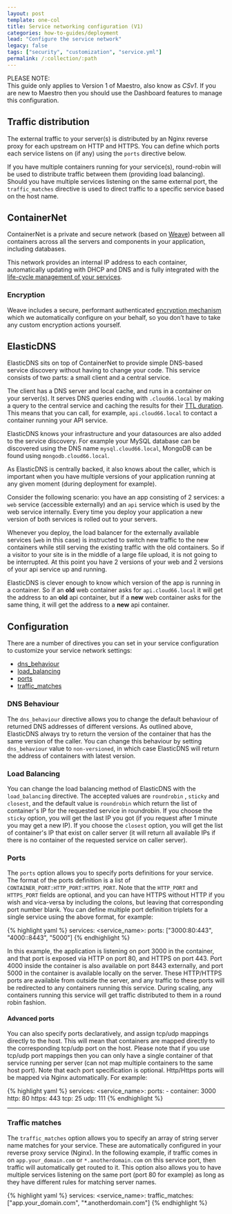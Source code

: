 ```yaml
---
layout: post
template: one-col
title: Service networking configuration (V1)
categories: how-to-guides/deployment
lead: "Configure the service network"
legacy: false
tags: ["security", "customization", "service.yml"]
permalink: /:collection/:path
---
```


<div class="notice notice-danger">
<p>PLEASE NOTE:<br/> This guide only applies to Version 1 of Maestro, also know as <em>CSv1</em>. If you are new to Maestro then you should use the Dashboard features to manage this configuration.</p></div>


## Traffic distribution

The external traffic to your server(s) is distributed by an Nginx reverse proxy for each upstream on HTTP and HTTPS. You can define which ports each service listens on (if any) using the `ports` directive below. 

If you have multiple containers running for your service(s), round-robin will be used to distribute traffic between them (providing load balancing). Should you have multiple services listening on the same external port, the `traffic_matches` directive is used to direct traffic to a specific service based on the host name.


## ContainerNet

ContainerNet is a private and secure network (based on [Weave](http://weave.works/)) between all containers across all the servers and components in your application, including databases. 

This network provides an internal IP address to each container, automatically updating with DHCP and DNS and is fully integrated with the [life-cycle management of your services](/maestro/how-to-guides/deployment/service-network-configuration.html).

### Encryption

Weave includes a secure, performant authenticated [encryption mechanism](http://blog.weave.works/2015/06/16/weave-net-cryptography-faq/) which we automatically configure on your behalf, so you don’t have to take any custom encryption actions yourself.


## ElasticDNS

ElasticDNS sits on top of ContainerNet to provide simple DNS-based service discovery without having to change your code. This service consists of two parts: a small client and a central service. 

The client has a DNS server and local cache, and runs in a container on your server(s). It serves DNS queries ending with `.cloud66.local` by making a query to the central service and caching the results for their [TTL duration](http://en.wikipedia.org/wiki/Time_to_live). This means that you can call, for example, `api.cloud66.local` to contact a container running your API service. 

ElasticDNS knows your infrastructure and your datasources are also added to the service discovery. For example your MySQL database can be discovered using the DNS name `mysql.cloud66.local`, MongoDB can be found using `mongodb.cloud66.local`.

As ElasticDNS is centrally backed, it also knows about the caller, which is important when you have multiple versions of your application running at any given moment (during deployment for example). 

Consider the following scenario: you have an app consisting of 2 services: a `web` service (accessible externally) and an `api` service which is used by the web service internally. Every time you deploy your application a new version of both services is rolled out to your servers.

Whenever you deploy, the load balancer for the externally available services (`web` in this case) is instructed to switch new traffic to the new containers while still serving the existing traffic with the old containers. So if a visitor to your site is in the middle of a large file upload, it is not going to be interrupted. At this point you have 2 versions of your web and 2 versions of your api service up and running.

ElasticDNS is clever enough to know which version of the app is running in a container. So if an **old** web container asks for `api.cloud66.local` it will get the address to an **old** api container, but if a **new** web container asks for the same thing, it will get the address to a **new** api container.

## Configuration

There are a number of directives you can set in your service configuration to customize your service network settings:

- [dns_behaviour](#dns-behaviour)
- [load_balancing](#load-balancing)
- [ports](#ports)
- [traffic_matches](#traffic-matches)

### DNS Behaviour

The `dns_behaviour` directive allows you to change the default behaviour of returned DNS addresses of different versions. As outlined above, ElasticDNS always try to return the version of the container that has the same version of the caller. You can change this behaviour by setting `dns_behaviour` value to `non-versioned`, in which case ElasticDNS will return the address of containers with latest version.

### Load Balancing

You can change the load balancing method of ElasticDNS with the `load_balancing` directive. The accepted values are `roundrobin` , `sticky` and `closest`, and the default value is `roundrobin` which return the list of container's IP for the requested service in roundrobin. If you choose the `sticky` option, you will get the last IP you got (if you request after 1 minute you may get a new IP). If you choose the `closest` option, you will get the list of container's IP that exist on caller server (it will return all available IPs if there is no container of the requested service on caller server).

### Ports

The `ports` option allows you to specify ports definitions for your service. The format of the ports definition is a list of `CONTAINER_PORT:HTTP_PORT:HTTPS_PORT`. Note that the `HTTP_PORT` and `HTTPS_PORT` fields are optional, and you can have HTTPS without HTTP if you wish and vica-versa by including the colons, but leaving that corresponding port number blank. You can define multiple port definition triplets for a single service using the above format, for example:

{% highlight yaml %}
services:
    <service_name>:
        ports: ["3000:80:443", "4000::8443", "5000"]
{% endhighlight %}

In this example, the application is listening on port 3000 in the container, and that port is exposed via HTTP on port 80, and HTTPS on port 443. Port 4000 inside the container is also available on port 8443 externally, and port 5000 in the container is available locally on the server. These HTTP/HTTPS ports are available from outside the server, and any traffic to these ports will be redirected to any containers running this service. During scaling, any containers running this service will get traffic distributed to them in a round robin fashion. 

#### Advanced ports

You can also specify ports declaratively, and assign tcp/udp mappings directly to the host. This will mean that containers are mapped directly to the corresponding tcp/udp port on the host. Please note that if you use tcp/udp port mappings then you can only have a single container of that service running per server (can not map multiple containers to the same host port). Note that each port specification is optional. Http/Https ports will be mapped via Nginx automatically. For example:

{% highlight yaml %}
services:
    <service_name>:
        ports:
          - container: 3000
            http: 80
            https: 443
            tcp: 25
            udp: 111
{% endhighlight %}

* * *

### Traffic matches

The `traffic_matches` option allows you to specify an array of string server name matches for your service. These are automatically configured in your reverse proxy service (Nginx). In the following example, if traffic comes in on `app.your_domain.com` or `*.anotherdomain.com` on this service port, then traffic will automatically get routed to it. This option also allows you to have multiple services listening on the same port (port 80 for example) as long as they have different rules for matching server names.

{% highlight yaml %}
services:
    <service_name>:
        traffic_matches: ["app.your_domain.com", "*.anotherdomain.com"]
{% endhighlight %}

